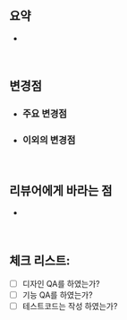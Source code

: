 ## 요약

-

<br>

## 변경점

- ### 주요 변경점

- ### 이외의 변경점

<br>

## 리뷰어에게 바라는 점

-

<br>

## 체크 리스트:

- [ ] 디자인 QA를 하였는가?
- [ ] 기능 QA를 하였는가?
- [ ] 테스트코드는 작성 하였는가?